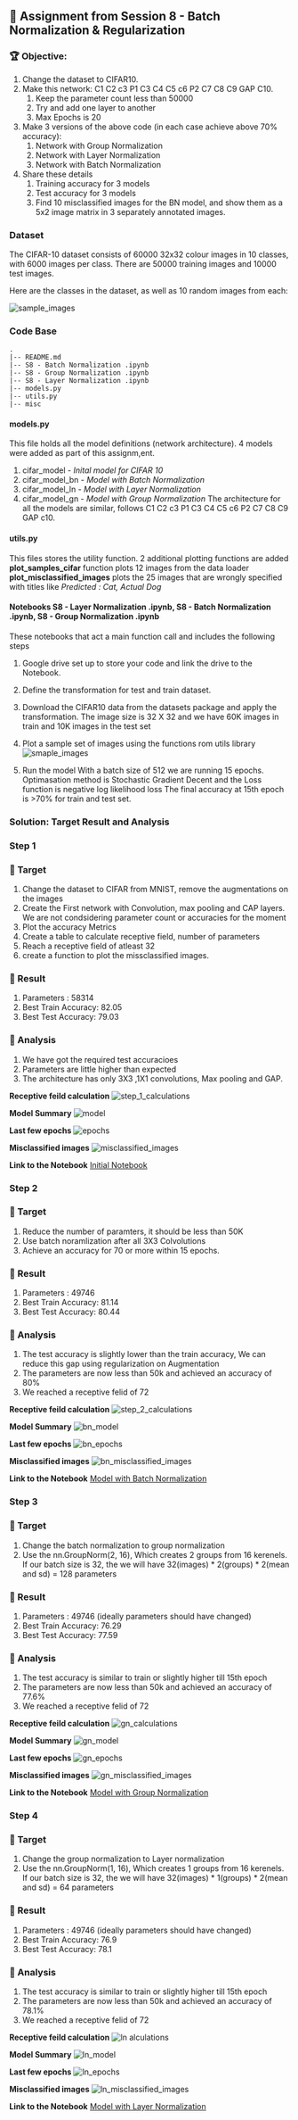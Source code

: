 ## 🤖 Assignment from Session 8 - Batch Normalization & Regularization

### 🏆 Objective: 
1. Change the dataset to CIFAR10.
2. Make this network: C1 C2 c3 P1 C3 C4 C5 c6 P2 C7 C8 C9 GAP C10.
   1. Keep the parameter count less than 50000
   2. Try and add one layer to another
   3. Max Epochs is 20
3. Make 3 versions of the above code (in each case achieve above 70% accuracy):
   1. Network with Group Normalization
   2. Network with Layer Normalization
   3. Network with Batch Normalization
4. Share these details
   1. Training accuracy for 3 models
   2. Test accuracy for 3 models
   3. Find 10 misclassified images for the BN model, and show them as a 5x2 image matrix in 3 separately annotated images. 

### Dataset
The CIFAR-10 dataset consists of 60000 32x32 colour images in 10 classes, with 6000 images per class. There are 50000 training images and 10000 test images.

Here are the classes in the dataset, as well as 10 random images from each:

![sample_images](https://github.com/prarthananbhat/ERA/blob/master/Session_8/misc/sample_images_downloaded.png)

### Code Base
```
.
|-- README.md
|-- S8 - Batch Normalization .ipynb
|-- S8 - Group Normalization .ipynb
|-- S8 - Layer Normalization .ipynb
|-- models.py
|-- utils.py
|-- misc
```

#### models.py
This file holds all the model definitions (network architecture). 4 models were added as part of this assignm,ent. 
1. cifar_model - *Inital model for CIFAR 10*
2. cifar_model_bn - *Model with Batch Normalization*
3. cifar_model_ln - *Model with Layer Normalization*
4. cifar_model_gn - *Model with Group Normalization*
The architecture for all the models are similar, follows C1 C2 c3 P1 C3 C4 C5 c6 P2 C7 C8 C9 GAP c10.

#### utils.py
This files stores the utility function. 2 additional plotting functions are added
**plot_samples_cifar** function plots 12 images from the data loader
**plot_misclassified_images** plots the 25 images that are wrongly specified with titles like *Predicted : Cat, Actual Dog*

#### Notebooks S8 - Layer Normalization .ipynb, S8 - Batch Normalization .ipynb, S8 - Group Normalization .ipynb
These notebooks that act a main function call and includes the following steps

1. Google drive set up to store your code and link the drive to the Notebook.
2. Define the transformation for test and train dataset. 
3. Download the CIFAR10 data from the datasets package and apply the transformation.
 The image size is 32 X 32 and we have 60K images in train and 10K images in the test set

4. Plot a sample set of images using the functions rom utils library
![smaple_images](https://github.com/prarthananbhat/ERA/blob/master/Session_8/misc/Sample%20Images.png)

6. Run the model
With a batch size of 512 we are running 15 epochs.
Optimasation method is Stochastic Gradient Decent and the Loss function is  negative log likelihood loss
The final accuracy at 15th  epoch is >70% for train and test set.


### Solution: Target Result and Analysis 
### Step 1
### 🎯 Target
1. Change the dataset to CIFAR from MNIST, remove the augmentations on the images
2. Create the First network with Convolution, max pooling and CAP layers. We are not condsidering parameter count or accuracies for the moment
3. Plot the accuracy Metrics 
4. Create a table to calculate receptive field, number of parameters
6. Reach a receptive field of atleast 32
7. create a function to plot the missclassified images.

### 💪 Result
1. Parameters : 58314
2. Best Train Accuracy: 82.05
3. Best Test Accuracy: 79.03

### 👀 Analysis
1. We have got the required test accuracioes
2. Parameters are little higher than expected
3. The architecture has only 3X3 ,1X1 convolutions, Max pooling and GAP.

**Receptive feild calculation**
![step_1_calculations](https://github.com/prarthananbhat/ERA/blob/master/Session_8/misc/Step%201/Step%201%20Receptive%20Feild%20Caluculation.png)

**Model Summary**
![model](https://github.com/prarthananbhat/ERA/blob/master/Session_8/misc/Step%201/Step%201%20Model.png)

**Last few epochs**
![epochs](https://github.com/prarthananbhat/ERA/blob/master/Session_8/misc/Step%201/Step%201%20epochs.png)

**Misclassified images**
![misclassified_images](https://github.com/prarthananbhat/ERA/blob/master/Session_8/misc/Step%201/misclassified_images.png)

**Link to the Notebook**
[Initial Notebook](https://github.com/prarthananbhat/ERA/blob/master/Session_8/S8%20-%20Batch%20Normalization%20.ipynb)


### Step 2
### 🎯 Target
1. Reduce the number of paramters, it should be less than 50K
2. Use batch noramlization after all 3X3 Colvolutions
3. Achieve an accuracy for 70 or more within 15 epochs.

### 💪 Result
1. Parameters : 49746
2. Best Train Accuracy: 81.14
3. Best Test Accuracy: 80.44

### 👀 Analysis
1. The test accuracy is slightly lower than the train accuracy, We can reduce this gap using regularization on Augmentation
2. The parameters are now less than 50k and achieved an accuracy of 80%
3. We reached a receptive felid of 72

**Receptive feild calculation**
![step_2_calculations](https://github.com/prarthananbhat/ERA/blob/master/Session_8/misc/batch_normalization/BN_receptive%20feild%20calculation.png)

**Model Summary**
![bn_model](https://github.com/prarthananbhat/ERA/blob/master/Session_8/misc/batch_normalization/bn_model.png)

**Last few epochs**
![bn_epochs](https://github.com/prarthananbhat/ERA/blob/master/Session_8/misc/batch_normalization/bn_epochs.png)

**Misclassified images**
![bn_misclassified_images](https://github.com/prarthananbhat/ERA/blob/master/Session_8/misc/batch_normalization/bn_misclassified%20images.png)

**Link to the Notebook**
[Model with Batch Normalization](https://github.com/prarthananbhat/ERA/blob/master/Session_8/S8%20-%20Batch%20Normalization%20.ipynb)


### Step 3
### 🎯 Target
1. Change the batch normalization to group normalization
2. Use the nn.GroupNorm(2, 16), Which creates 2 groups from 16 kerenels. If our batch size is 32, the we will have 32(images) * 2(groups) * 2(mean and sd) = 128 parameters

### 💪 Result
1. Parameters : 49746 (ideally parameters should have changed)
2. Best Train Accuracy: 76.29
3. Best Test Accuracy: 77.59

### 👀 Analysis
1. The test accuracy is similar to train or slightly higher till 15th epoch
2. The parameters are now less than 50k and achieved an accuracy of 77.6%
3. We reached a receptive felid of 72

**Receptive feild calculation**
![gn_calculations](https://github.com/prarthananbhat/ERA/blob/master/Session_8/misc/group%20Normailization/gn_receptive%20feild%20calculation.png)

**Model Summary**
![gn_model](https://github.com/prarthananbhat/ERA/blob/master/Session_8/misc/group%20Normailization/gn_model.png)

**Last few epochs**
![gn_epochs](https://github.com/prarthananbhat/ERA/blob/master/Session_8/misc/group%20Normailization/gn_epochs.png)

**Misclassified images**
![gn_misclassified_images](https://github.com/prarthananbhat/ERA/blob/master/Session_8/misc/group%20Normailization/gn_missclassified_images.png)

**Link to the Notebook**
[Model with Group Normalization](https://github.com/prarthananbhat/ERA/blob/master/Session_8/S8%20-%20Group%20Normalization%20.ipynb)


### Step 4
### 🎯 Target
1. Change the group normalization to Layer normalization
2. Use the nn.GroupNorm(1, 16), Which creates 1 groups from 16 kerenels. If our batch size is 32, the we will have 32(images) * 1(groups) * 2(mean and sd) = 64 parameters

### 💪 Result
1. Parameters : 49746 (ideally parameters should have changed)
2. Best Train Accuracy: 76.9
3. Best Test Accuracy: 78.1

### 👀 Analysis
1. The test accuracy is similar to train or slightly higher till 15th epoch
2. The parameters are now less than 50k and achieved an accuracy of 78.1%
3. We reached a receptive felid of 72


**Receptive feild calculation**
![ln alculations](https://github.com/prarthananbhat/ERA/blob/master/Session_8/misc/layer%20Normalization/ln_receptive%20feild%20calculations.png)

**Model Summary**
![ln_model](https://github.com/prarthananbhat/ERA/blob/master/Session_8/misc/layer%20Normalization/Step%202%20Model.png)

**Last few epochs**
![ln_epochs](https://github.com/prarthananbhat/ERA/blob/master/Session_8/misc/layer%20Normalization/Step%202%20epochs.png)

**Misclassified images**
![ln_misclassified_images](https://github.com/prarthananbhat/ERA/blob/master/Session_8/misc/layer%20Normalization/Step%202%20missclassified%20images.png)

**Link to the Notebook**
[Model with Layer Normalization](https://github.com/prarthananbhat/ERA/blob/master/Session_8/S8%20-%20Layer%20Normalization%20.ipynb)



